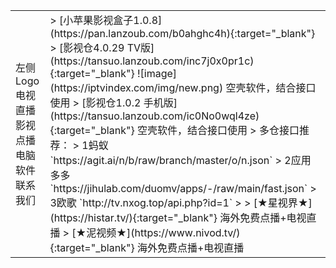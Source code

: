 <html>
    <table style="margin-left: auto; margin-right: auto;">
        <tr>
            <td weight=100>
                <!--左侧内容-->
                左侧Logo
              电视直播
              影视点播
              电脑软件
              联系我们
            </td>
            <td>
                <!--右侧内容-->
> [小苹果影视盒子1.0.8](https://pan.lanzoub.com/b0ahghc4h){:target="_blank"}   
> [影视仓4.0.29 TV版](https://tansuo.lanzoub.com/inc7j0x0pr1c){:target="_blank"} ![image](https://iptvindex.com/img/new.png) 空壳软件，结合接口使用   
> [影视仓1.0.2 手机版](https://tansuo.lanzoub.com/ic0No0wql4ze){:target="_blank"} 空壳软件，结合接口使用   
> 多仓接口推荐：  
> 1蚂蚁 `https://agit.ai/n/b/raw/branch/master/o/n.json`  
> 2应用多多 `https://jihulab.com/duomv/apps/-/raw/main/fast.json`  
> 3欧歌 `http://tv.nxog.top/api.php?id=1`  
> 
> [★星视界★](https://histar.tv/){:target="_blank"} 海外免费点播+电视直播   
> [★泥视频★](https://www.nivod.tv/){:target="_blank"} 海外免费点播+电视直播   
            </td>
        </tr>
    </table>
</html>
